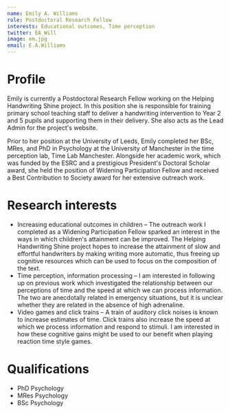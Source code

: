 ```yaml
---
name: Emily A. Williams
role: Postdoctoral Research Fellow
interests: Educational outcomes, Time perception
twitter: EA_Will
image: em.jpg
email: E.A.Williams
---
```



# Profile
Emily is currently a Postdoctoral Research Fellow working on the Helping Handwriting Shine project. In this position she is responsible for training primary school teaching staff to deliver a handwriting intervention to Year 2 and 5 pupils and supporting them in their delivery. She also acts as the Lead Admin for the project's website.

Prior to her position at the University of Leeds, Emily completed her BSc, MRes, and PhD in Psychology at the University of Manchester in the time perception lab, Time Lab Manchester. Alongside her academic work, which was funded by the ESRC and a prestigious President's Doctoral Scholar award, she held the position of Widening Participation Fellow and received a Best Contribution to Society award for her extensive outreach work.

# Research interests
* Increasing educational outcomes in children – The outreach work I completed as a Widening Participation Fellow sparked an interest in the ways in which children's attainment can be improved. The Helping Handwriting Shine project hopes to increase the attainment of slow and effortful handwriters by making writing more automatic, thus freeing up cognitive resources which can be used to focus on the composition of the text.
* Time perception, information processing – I am interested in following up on previous work which investigated the relationship between our perceptions of time and the speed at which we can process information. The two are anecdotally related in emergency situations, but it is unclear whether they are related in the absence of high adrenaline.
* Video games and click trains – A train of auditory click noises is known to increase estimates of time. Click trains also increase the speed at which we process information and respond to stimuli. I am interested in how these cognitive gains might be used to our benefit when playing reaction time style games.

# Qualifications
* PhD Psychology
* MRes Psychology
* BSc Psychology
